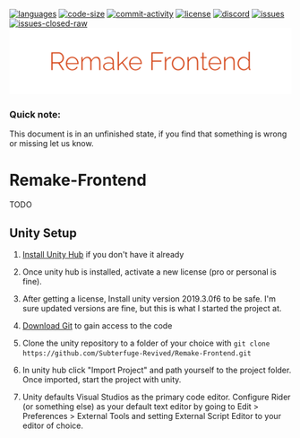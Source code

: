 [![languages](https://img.shields.io/github/languages/top/Subterfuge-Revived/Remake-Frontend)]()
[![code-size](https://img.shields.io/github/languages/code-size/Subterfuge-Revived/Remake-Frontend)]()
[![commit-activity](https://img.shields.io/github/commit-activity/y/Subterfuge-Revived/Remake-Frontend)](https://github.com/Subterfuge-Revived/Remake-Frontend/pulse/yearly)
[![license](https://img.shields.io/github/license/Subterfuge-Revived/Remake-Frontend)](LICENSE)
[![discord](https://img.shields.io/discord/617149385196961792)](https://discord.gg/GNk7Xw4)
[![issues](https://img.shields.io/github/issues/Subterfuge-Revived/Remake-Frontend)](https://github.com/Subterfuge-Revived/Remake-Backend/issues?q=is%3Aopen)
[![issues-closed-raw](https://img.shields.io/github/issues-closed/Subterfuge-Revived/Remake-Frontend)](https://github.com/Subterfuge-Revived/Remake-Frontend/issues?q=is%3Aclosed+)
[![Banner](banner.png)]()
### Quick note:

This document is in an unfinished state, if you find that something is wrong or missing let us know.

# Remake-Frontend
TODO

## Unity Setup

1. [Install Unity Hub](https://unity3d.com/get-unity/download) if you don't have it already

2. Once unity hub is installed, activate a new license (pro or personal is fine).

3. After getting a license, Install unity version 2019.3.0f6 to be safe. I'm sure updated versions are fine, but this is what I started the project at.

4. [Download Git](https://git-scm.com/downloads) to gain access to the code

5. Clone the unity repository to a folder of your choice with `git clone https://github.com/Subterfuge-Revived/Remake-Frontend.git`

6. In unity hub click "Import Project" and path yourself to the project folder. Once imported, start the project with unity.

7. Unity defaults Visual Studios as the primary code editor. Configure Rider (or something else) as your default text editor by going to Edit > Preferences > External Tools and setting External Script Editor to your editor of choice.
